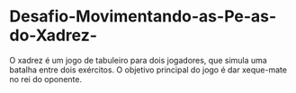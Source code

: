 # Desafio-Movimentando-as-Pe-as-do-Xadrez-
O xadrez é um jogo de tabuleiro para dois jogadores, que simula uma batalha entre dois exércitos. O objetivo principal do jogo é dar xeque-mate no rei do oponente.
